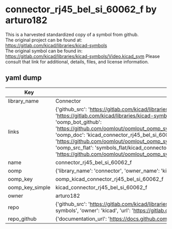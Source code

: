 # connector_rj45_bel_si_60062_f by arturo182  
This is a harvested standardized copy of a symbol from github.  
The original project can be found at:  
https://gitlab.com/kicad/libraries/kicad-symbols  
The original symbol can be found in:
https://gitlab.com/kicad/libraries/kicad-symbols/Video.kicad_sym
Please consult that link for additional, details, files, and license information.  
## yaml dump  
| Key | Value |  
| --- | --- |  
| library_name | Connector |  
| links | {'github_src': 'https://gitlab.com/kicad/libraries/kicad-symbols/Video.kicad_sym', 'github_src_repo': 'https://gitlab.com/kicad/libraries/kicad-symbols', 'oomp_bot': 'kicad_connector_rj45_bel_si_60062_f/working', 'oomp_bot_github': 'https://github.com/oomlout/oomlout_oomp_symbol_bot/tree/main/kicad_connector_rj45_bel_si_60062_f/working', 'oomp_doc': 'kicad_connector_rj45_bel_si_60062_f/working', 'oomp_doc_github': 'https://github.com/oomlout/oomlout_oomp_symbol_doc/tree/main/kicad_connector_rj45_bel_si_60062_f/working', 'oomp_src_flat': 'symbols_flat/kicad_connector_rj45_bel_si_60062_f/working', 'oomp_src_flat_github': 'https://github.com/oomlout/oomlout_oomp_symbol_src/tree/main/kicad_connector_rj45_bel_si_60062_f/working'} |  
| name | connector_rj45_bel_si_60062_f |  
| oomp | {'library_name': 'connector', 'owner_name': 'kicad', 'symbol_name': 'connector_rj45_bel_si_60062_f'} |  
| oomp_key | oomp_kicad_connector_rj45_bel_si_60062_f |  
| oomp_key_simple | kicad_connector_rj45_bel_si_60062_f |  
| owner | arturo182 |  
| repo | {'github_src': 'https://gitlab.com/kicad/libraries/kicad-symbols/Video.kicad_sym', 'name': 'libraries/kicad-symbols', 'owner': 'kicad', 'url': 'https://gitlab.com/kicad/libraries/kicad-symbols'} |  
| repo_github | {'documentation_url': 'https://docs.github.com/rest/repos/repos#get-a-repository', 'message': 'Not Found'} |  

